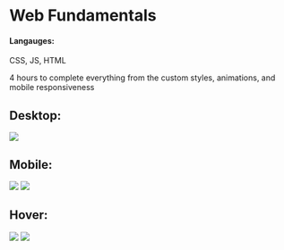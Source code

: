 # Web Fundamentals

#### Langauges: 
CSS, JS, HTML

4 hours to complete everything from the custom styles, animations, and mobile responsiveness 

## Desktop:
![](https://github.com/lisabroadhead/webFunExam/blob/main/Screen%20Shot%202022-06-02%20at%209.28.10%20AM.png) 
<br/>
## Mobile:
![](https://github.com/lisabroadhead/webFunExam/blob/main/Screen%20Shot%202022-06-02%20at%209.30.31%20AM.png) 
![](https://github.com/lisabroadhead/webFunExam/blob/main/Screen%20Shot%202022-06-02%20at%209.30.37%20AM.png)
<br/>
## Hover:
![](https://github.com/lisabroadhead/webFunExam/blob/main/Screen%20Shot%202022-06-02%20at%209.31.02%20AM.png) 
![](https://github.com/lisabroadhead/webFunExam/blob/main/Screen%20Shot%202022-06-02%20at%209.31.08%20AM.png) 
